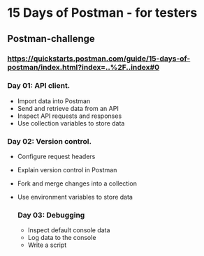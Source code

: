 
# 15 Days of Postman - for testers
## Postman-challenge
### https://quickstarts.postman.com/guide/15-days-of-postman/index.html?index=..%2F..index#0 

### Day 01: API client.
- Import data into Postman
- Send and retrieve data from an API
- Inspect API requests and responses
- Use collection variables to store data

### Day 02: Version control.
- Configure request headers
- Explain version control in Postman
- Fork and merge changes into a collection
- Use environment variables to store data

  ### Day 03: Debugging
  - Inspect default console data
  - Log data to the console
  - Write a script
  
